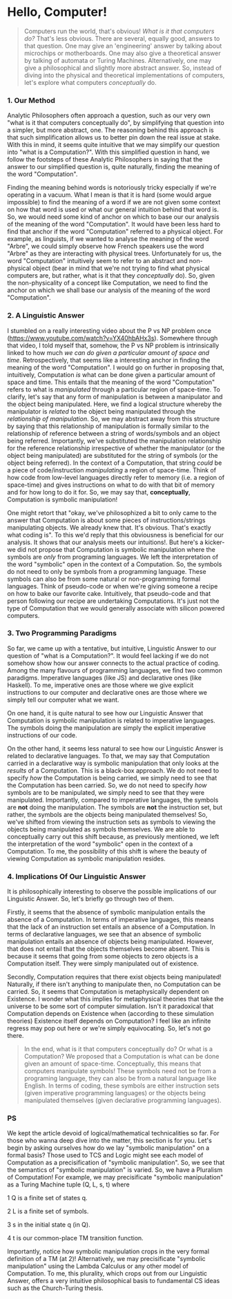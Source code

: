 
# Hello, Computer!

> Computers run the world, that's obvious! *What is it that computers do?* That's less obvious. There are several, equally good, answers to that question. One may give an 'engineering' answer by talking about microchips or motherboards. One may also give a theoretical answer by talking of automata or Turing Machines. Alternatively, one may give a philosophical and slightly more abstract answer. So, instead of diving into the physical and theoretical implementations of computers, let's explore what computers *conceptually* do.


### 1. Our Method

Analytic Philosophers often approach a question, such as our very own "what is it that computers conceptually do", by simplifying that question into a simpler, but more abstract, one. The reasoning behind this approach is that such simplification allows us to better pin down the real issue at stake. With this in mind, it seems quite intuitive that we may simplify our question into "what is a Computation?". With this simplified question in hand, we follow the footsteps of these Analytic Philosophers in saying that the answer to our simplified question is, quite naturally, finding the meaning of the word "Computation".

Finding the meaning behind words is notoriously tricky especially if we're operating in a vacuum. What I mean is that it is hard (some would argue impossible) to find the meaning of a word if we are not given some context on how that word is used or what our general intuition behind that word is. So, we would need some kind of anchor on which to base our our analysis of the meaning of the word "Computation". It would have been less hard to find that anchor if the word "Computation" referred to a physical object. For example, as linguists, if we wanted to analyse the meaning of the word "Arbre", we could simply observe how French speakers use the word "Arbre" as they are interacting with physical trees. Unfortunately for us, the word "Computation" intuitively seem to refer to an abstract and non-physical object (bear in mind that we're not trying to find what physical computers are, but rather, what is it that they *conceptually* do). So, given the non-physicality of a concept like Computation, we need to find the anchor on which we shall base our analysis of the meaning of the word "Computation".


### 2. A Linguistic Answer

I stumbled on a really interesting video about the P vs NP problem once (https://www.youtube.com/watch?v=YX40hbAHx3s). Somewhere through that video, I told myself that, somehow, the P vs NP problem is intrinsically linked to how much *we can do given a particular amount of space and time*. Retrospectively, that seems like a interesting anchor in finding the meaning of the word "Computation". I would go on further in proposing that, intuitively, Computation *is* what can be done given a particular amount of space and time. This entails that the meaning of the word "Computation" refers to what is *manipulated* through a particular region of space-time. To clarify, let's say that any form of manipulation is between a manipulator and the object being manipulated. Here, we find a logical structure whereby the manipulator is *related* to the object being manipulated through the *relationship of manipulation*. So, we may abstract away from this structure by saying that this relationship of manipulation is formally similar to the relationship of reference  between a string of words/symbols and an object being referred. Importantly, we've substituted the manipulation relationship for the reference relationship irrespective of whether the manipulator (or the object being manipulated) are substituted for the string of symbols (or the object being referred). In the context of a Computation, that string *could* be a piece of code/instruction *manipulating* a region of space-time. Think of how code from low-level languages directly refer to memory (i.e. a region of space-time) and gives instructions on what to do with that bit of memory and for how long to do it for. So, we may say that, **conceptually**, Computation is symbolic manipulation!

One might retort that "okay, we've philosophized a bit to only came to the answer that Computation is about some pieces of instructions/strings manipulating objects. We already knew that. It's obvious. That's exactly what coding is". To this we'd reply that this obviousness is beneficial for our analysis. It shows that our analysis meets our intuitions!. But here's a kicker- we did not propose that Computation is symbolic manipulation where the symbols are *only* from programing languages. We left the interpretation of the word "symbolic" open in the context of a Computation. So, the symbols do not need to only be symbols from a programming language. These symbols can also be from some natural or non-programming formal languages. Think of pseudo-code or when we're giving someone a recipe on how to bake our favorite cake. Intuitively, that pseudo-code and that person following our recipe are undertaking Computations. It's just not the type of Computation that we would generally associate with silicon powered computers.



### 3. Two Programming Paradigms

So far, we came up with a tentative, but intuitive, Linguistic Answer to our question of "what is a Computation?". It would feel lacking if we do not somehow show how our answer connects to the actual practice of coding. Among the many flavours of programming languages, we find two common paradigms. Imperative languages (like JS) and declarative ones (like Haskell). To me, imperative ones are those where we give explicit instructions to our computer and declarative ones are those where we simply tell our computer what we want.

On one hand, it is quite natural to see how our Linguistic Answer that Computation is symbolic manipulation is related to imperative languages. The symbols doing the manipulation are simply the explicit imperative instructions of our code.

On the other hand, it seems less natural to see how our Linguistic Answer is related to declarative languages. To that, we may say that Computation carried in a declarative way is symbolic manipulation that only looks at the *results* of a Computation. This is a black-box approach. We do not need to specify *how* the Computation is being carried, we simply need to see that the Computation has been carried. So, we do not need to specify *how* symbols are to be manipulated, we simply need to see that they were manipulated. Importantly, compared to imperative languages, the symbols are **not** doing the manipulation. The symbols are **not** the instruction set, but rather, the symbols are the objects being manipulated themselves! So, we've shifted from viewing the instruction sets as symbols to viewing the objects being manipulated as symbols themselves. We are able to conceptually carry out this shift because, as previously mentioned, we left the interpretation of the word "symbolic" open in the context of a Computation. To me, the possibility of this shift is where the beauty of viewing Computation as symbolic manipulation resides.


### 4. Implications Of Our Linguistic Answer

It is philosophically interesting to observe the possible implications of our Linguistic Answer. So, let's briefly go through two of them.

Firstly, it seems that the absence of symbolic manipulation entails the absence of a Computation. In terms of imperative languages, this means that the lack of an instruction set entails an absence of a Computation. In terms of declarative languages, we see that an absence of symbolic manipulation entails an absence of objects being manipulated. However, that does not entail that the objects themselves become absent. This is because it seems that going from some objects to zero objects is a Computation itself. They were simply manipulated out of existence.

Secondly, Computation requires that there exist objects being manipulated! Naturally, if there isn't anything to manipulate then, no Computation can be carried. So, it seems that Computation is metaphysically dependent on Existence. I wonder what this implies for metaphysical theories that take the universe to be some sort of computer simulation. Isn't it paradoxical that Computation depends on Existence when (according to these simulation theories) Existence itself depends on Computation? I feel like an infinite regress may pop out here or we're simply equivocating. So, let's not go there.


> In the end, what is it that computers conceptually do? Or what is a Computation? We proposed that a Computation is what can be done given an amount of space-time. Conceptually, this means that computers manipulate symbols! These symbols need not be from a programing language, they can also be from a natural language like English. In terms of coding, these symbols are either instruction sets (given imperative programming languages) or the objects being manipulated themselves (given declarative programming languages).


### PS

We kept the article devoid of logical/mathematical technicalities so far. For those who wanna deep dive into the matter, this section is for you. Let's begin by asking ourselves how do we lay "symbolic manipulation" on a formal basis? Those used to TCS and Logic might see each model of Computation as a precisification of "symbolic manipulation". So, we see that the semantics of "symbolic manipulation" is varied. So, we have a Pluralism of Computation! For example, we may precisificate "symbolic manipulation" as a Turing Machine tuple (Q, L, s, t) where

1 Q is a finite set of states q.

2 L is a finite set of symbols.

3 s in the initial state q (in Q).

4 t is our common-place TM transition function.

Importantly, notice how symbolic manipulation crops in the very formal definition of a TM (at 2)! Alternatively, we may precisificate "symbolic manipulation" using the Lambda Calculus or any other model of Computation. To me, this plurality, which crops out from our Linguistic Answer, offers a very intuitive philosophical basis to fundamental CS ideas such as the Church-Turing thesis.
